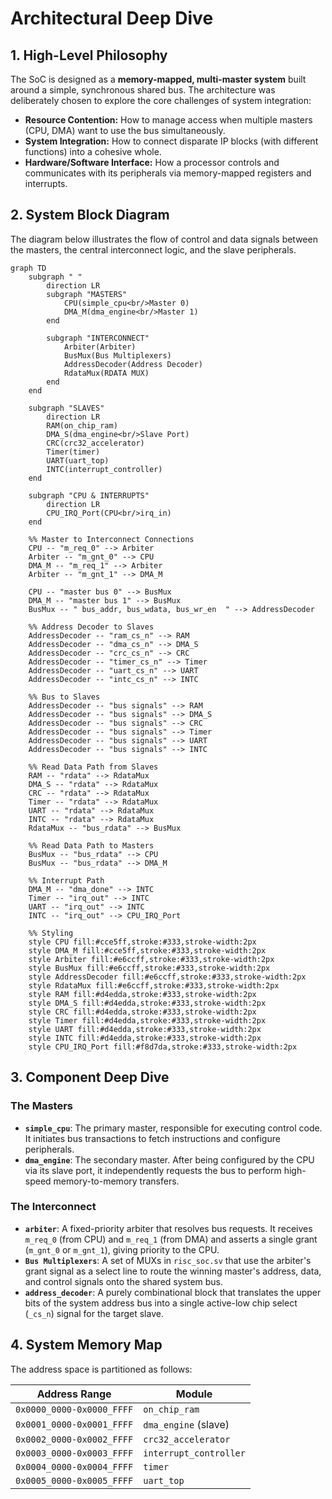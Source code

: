 # Architectural Deep Dive

## 1. High-Level Philosophy

The SoC is designed as a **memory-mapped, multi-master system** built around a simple, synchronous shared bus. The architecture was deliberately chosen to explore the core challenges of system integration:
- **Resource Contention:** How to manage access when multiple masters (CPU, DMA) want to use the bus simultaneously.
- **System Integration:** How to connect disparate IP blocks (with different functions) into a cohesive whole.
- **Hardware/Software Interface:** How a processor controls and communicates with its peripherals via memory-mapped registers and interrupts.

## 2. System Block Diagram

The diagram below illustrates the flow of control and data signals between the masters, the central interconnect logic, and the slave peripherals.

```mermaid
graph TD
    subgraph " "
        direction LR
        subgraph "MASTERS"
            CPU(simple_cpu<br/>Master 0)
            DMA_M(dma_engine<br/>Master 1)
        end

        subgraph "INTERCONNECT"
            Arbiter(Arbiter)
            BusMux(Bus Multiplexers)
            AddressDecoder(Address Decoder)
            RdataMux(RDATA MUX)
        end
    end

    subgraph "SLAVES"
        direction LR
        RAM(on_chip_ram)
        DMA_S(dma_engine<br/>Slave Port)
        CRC(crc32_accelerator)
        Timer(timer)
        UART(uart_top)
        INTC(interrupt_controller)
    end
    
    subgraph "CPU & INTERRUPTS"
        direction LR
        CPU_IRQ_Port(CPU<br/>irq_in)
    end

    %% Master to Interconnect Connections
    CPU -- "m_req_0" --> Arbiter
    Arbiter -- "m_gnt_0" --> CPU
    DMA_M -- "m_req_1" --> Arbiter
    Arbiter -- "m_gnt_1" --> DMA_M

    CPU -- "master bus 0" --> BusMux
    DMA_M -- "master bus 1" --> BusMux
    BusMux -- " bus_addr, bus_wdata, bus_wr_en  " --> AddressDecoder

    %% Address Decoder to Slaves
    AddressDecoder -- "ram_cs_n" --> RAM
    AddressDecoder -- "dma_cs_n" --> DMA_S
    AddressDecoder -- "crc_cs_n" --> CRC
    AddressDecoder -- "timer_cs_n" --> Timer
    AddressDecoder -- "uart_cs_n" --> UART
    AddressDecoder -- "intc_cs_n" --> INTC
    
    %% Bus to Slaves
    AddressDecoder -- "bus signals" --> RAM
    AddressDecoder -- "bus signals" --> DMA_S
    AddressDecoder -- "bus signals" --> CRC
    AddressDecoder -- "bus signals" --> Timer
    AddressDecoder -- "bus signals" --> UART
    AddressDecoder -- "bus signals" --> INTC

    %% Read Data Path from Slaves
    RAM -- "rdata" --> RdataMux
    DMA_S -- "rdata" --> RdataMux
    CRC -- "rdata" --> RdataMux
    Timer -- "rdata" --> RdataMux
    UART -- "rdata" --> RdataMux
    INTC -- "rdata" --> RdataMux
    RdataMux -- "bus_rdata" --> BusMux
    
    %% Read Data Path to Masters
    BusMux -- "bus_rdata" --> CPU
    BusMux -- "bus_rdata" --> DMA_M

    %% Interrupt Path
    DMA_M -- "dma_done" --> INTC
    Timer -- "irq_out" --> INTC
    UART -- "irq_out" --> INTC
    INTC -- "irq_out" --> CPU_IRQ_Port

    %% Styling
    style CPU fill:#cce5ff,stroke:#333,stroke-width:2px
    style DMA_M fill:#cce5ff,stroke:#333,stroke-width:2px
    style Arbiter fill:#e6ccff,stroke:#333,stroke-width:2px
    style BusMux fill:#e6ccff,stroke:#333,stroke-width:2px
    style AddressDecoder fill:#e6ccff,stroke:#333,stroke-width:2px
    style RdataMux fill:#e6ccff,stroke:#333,stroke-width:2px
    style RAM fill:#d4edda,stroke:#333,stroke-width:2px
    style DMA_S fill:#d4edda,stroke:#333,stroke-width:2px
    style CRC fill:#d4edda,stroke:#333,stroke-width:2px
    style Timer fill:#d4edda,stroke:#333,stroke-width:2px
    style UART fill:#d4edda,stroke:#333,stroke-width:2px
    style INTC fill:#d4edda,stroke:#333,stroke-width:2px
    style CPU_IRQ_Port fill:#f8d7da,stroke:#333,stroke-width:2px
```

## 3. Component Deep Dive

### The Masters
*   **`simple_cpu`**: The primary master, responsible for executing control code. It initiates bus transactions to fetch instructions and configure peripherals.
*   **`dma_engine`**: The secondary master. After being configured by the CPU via its slave port, it independently requests the bus to perform high-speed memory-to-memory transfers.

### The Interconnect
*   **`arbiter`**: A fixed-priority arbiter that resolves bus requests. It receives `m_req_0` (from CPU) and `m_req_1` (from DMA) and asserts a single grant (`m_gnt_0` or `m_gnt_1`), giving priority to the CPU.
*   **`Bus Multiplexers`**: A set of MUXs in `risc_soc.sv` that use the arbiter's grant signal as a select line to route the winning master's address, data, and control signals onto the shared system bus.
*   **`address_decoder`**: A purely combinational block that translates the upper bits of the system address bus into a single active-low chip select (`_cs_n`) signal for the target slave.

## 4. System Memory Map
The address space is partitioned as follows:

| Address Range           | Module                 |
|-------------------------|------------------------|
| `0x0000_0000-0x0000_FFFF` | `on_chip_ram`          |
| `0x0001_0000-0x0001_FFFF` | `dma_engine` (slave)   |
| `0x0002_0000-0x0002_FFFF` | `crc32_accelerator`    |
| `0x0003_0000-0x0003_FFFF` | `interrupt_controller` |
| `0x0004_0000-0x0004_FFFF` | `timer`                |
| `0x0005_0000-0x0005_FFFF` | `uart_top`             |
